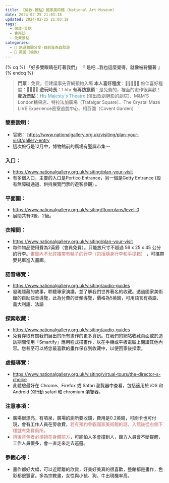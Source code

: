 ```yaml
---
title: 【倫敦-景點】國家美術館 (National Art Museum)
date: 2024-02-25 21:03:18
updated: 2024-02-25 21:03:18
tags:
  - 倫敦-景點
  - 會再訪
  - 免費景點  
categories: 
  - 🌴 旅遊體驗分享-目前皆為自助遊
  - 🥥 英國（倫敦） 
---
```

{% cq %} 「好多雙眼睛在盯著我們」 『 是吧...我也這麼覺得，就像被狩獵著 』 {% endcq %}
>**門票**：免費，但建議事先官網預約入場
>**本人喜好程度**：🌝🌝🌝🌝🌝 旅伴喜好程度：🌝🌝🌝🌝
>**遊玩時長**：1.5hr
>**有再訪意願**：是免費的，裡面的畫作很喜歡！
>**鄰近景點**：<font color=#4599B6>His Majesty's Theatre</font> (演出歌劇魅影的劇院)、M&M'S London糖果店、特拉法加廣場（Trafalgar Square）、The Crystal Maze LIVE Experience密室逃脫中心、柯芬園（Covent Garden）
<!-- more -->

### 簡要說明：
+ 官網：
https://www.nationalgallery.org.uk/visiting/plan-your-visit/gallery-entry
+ 這次旅行是12月中，博物館前的廣場有聖誕市集～

### 入口：
+ https://www.nationalgallery.org.uk/visiting/plan-your-visit
+ 有多個入口，主要的入口是Portico Entrance，另一個是Getty Entrance (設有無障礙通道、供持展覽門票的遊客參觀) 。

### 平面圖：
+ https://www.nationalgallery.org.uk/visiting/floorplans/level-0
+ 展間共有0級、2級。

### 衣帽間：
+ https://www.nationalgallery.org.uk/visiting/plan-your-visit
+ 每件物品使用費為2英鎊（會員免費）。只能放尺寸不超過 56 x 25 x 45 公分的行李。<font color=#c36d67>畫廊內不允許攜帶有輪子的行李（包括隨身行李和手提箱）</font> ，可攜帶嬰兒車進入畫廊。 

### 語音導覽：
+ https://www.nationalgallery.org.uk/visiting/audio-guides
+ 發現隱藏的故事，聆聽專家演講，並了解我們世界著名的收藏。透過國家美術館的自助語音導覽，此為付費的音頻導覽，價格為5英鎊，可用語言有英語、義大利語、法語
### 探索收藏：
+ https://www.nationalgallery.org.uk/visiting/audio-guides
+ 免費存取有關我們展出的所有畫作的更多資訊。在我們的網站收藏頁面或於造訪期間使用「Smartify」應用程式描畫作，以在手機或平板電腦上閱讀其他內容。您甚至可以將您最喜歡的畫作保存到收藏中，以便回家後探索。

### 虛擬導覽：
+ https://www.nationalgallery.org.uk/visiting/virtual-tours/the-director-s-choice
+ 此體驗最好在 Chrome、Firefox 或 Safari 瀏覽器中查看，包括適用於 iOS 和 Android 的行動 safari 和 chromium 瀏覽器。

### 注意事項：
+ 廣場很漂亮，有噴泉，廣場的廁所要收錢，費用是0.2英鎊，可刷卡也可付現，會有工作人員在旁收費，<font color=#c36d67>若有預約參觀國家美術館的話，入館後從右側下樓就有免費廁所。</font>
+ <font color=#c36d67>揹後背包者必須揹在身體前方</font>，可能怕人多會撞到人，館方人員會不斷提醒，工作人員很多，會一直走來走去巡邏。

### 參觀心得：
+ 畫作都好大幅，可以近距離的欣賞，好美好美真的很喜歡，整館都是畫作，色彩都很豐富。多為宗教畫，女性與小孩、狗、牛出現機率高。
